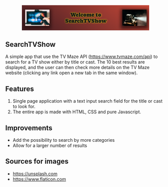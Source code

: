 <div align="center">
 <img src="img/banner.png" width="400px">
</div>

## SearchTVShow

A simple app that use the TV Maze API (https://www.tvmaze.com/api) to search for a TV show either by title or cast. The 10 best results are displayed, and the user can then check more details on the TV Maze website (clicking any link open a new tab in the same window).

## Features

1. Single page application with a text input search field for the title or cast to look for.
2. The entire app is made with HTML, CSS and pure Javascript.

## Improvements

- Add the possibility to search by more categories
- Allow for a larger number of results

## Sources for images

- https://unsplash.com
- https://www.flaticon.com
